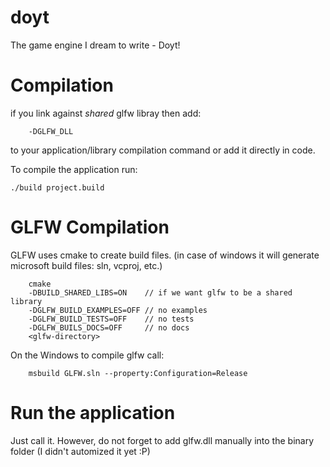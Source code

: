 # doyt
The game engine I dream to write - Doyt!

# Compilation
if you link against *shared* glfw libray then add:
```
	-DGLFW_DLL 
```
to your application/library compilation command or add it directly in code.

To compile the application run: 
```
./build project.build
```

# GLFW Compilation
GLFW uses cmake to create build files. (in case of windows it will generate microsoft build files: sln, vcproj, etc.)
```
	cmake
	-DBUILD_SHARED_LIBS=ON    // if we want glfw to be a shared library
	-DGLFW_BUILD_EXAMPLES=OFF // no examples
	-DGLFW_BUILD_TESTS=OFF    // no tests
	-DGLFW_BUILS_DOCS=OFF     // no docs
	<glfw-directory>
```

On the Windows to compile glfw call:
```
	msbuild GLFW.sln --property:Configuration=Release
```

# Run the application
Just call it. However, do not forget to add glfw.dll manually into the binary folder (I didn't automized it yet :P) 